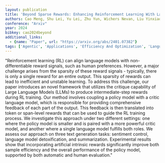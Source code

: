 ```yaml
---
layout: publication
title: 'Beyond Sparse Rewards: Enhancing Reinforcement Learning With Language Model Critique In Text Generation'
authors: Cao Meng, Shu Lei, Yu Lei, Zhu Yun, Wichers Nevan, Liu Yinxiao, Meng Lei
conference: "Arxiv"
year: 2024
bibkey: cao2024beyond
additional_links:
  - {name: "Paper", url: "https://arxiv.org/abs/2401.07382"}
tags: ['Agentic', 'Applications', 'Efficiency And Optimization', 'Language Modeling', 'Reinforcement Learning', 'Tools', 'Training Techniques']
---
```

"Reinforcement learning (RL) can align language models with non-differentiable reward signals, such as human preferences. However, a major challenge arises from the sparsity of these reward signals - typically, there is only a single reward for an entire output. This sparsity of rewards can lead to inefficient and unstable learning. To address this challenge, our paper introduces an novel framework that utilizes the critique capability of Large Language Models (LLMs) to produce intermediate-step rewards during RL training. Our method involves coupling a policy model with a critic language model, which is responsible for providing comprehensive feedback of each part of the output. This feedback is then translated into token or span-level rewards that can be used to guide the RL training process. We investigate this approach under two different settings: one where the policy model is smaller and is paired with a more powerful critic model, and another where a single language model fulfills both roles. We assess our approach on three text generation tasks: sentiment control, language model detoxification, and summarization. Experimental results show that incorporating artificial intrinsic rewards significantly improve both sample efficiency and the overall performance of the policy model, supported by both automatic and human evaluation."
